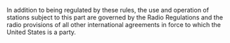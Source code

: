 In addition to being regulated by these rules, the use and operation of stations subject to this part are governed by the Radio Regulations and the radio provisions of all other international agreements in force to which the United States is a party.

